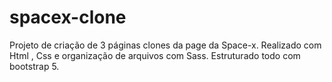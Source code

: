# spacex-clone
Projeto de criação de 3 páginas clones da page da Space-x. Realizado com Html , Css e organização de arquivos com Sass. Estruturado todo com bootstrap 5.
